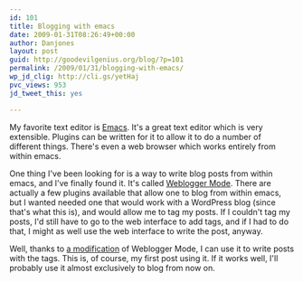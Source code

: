 ```yaml
---
id: 101
title: Blogging with emacs
date: 2009-01-31T08:26:49+00:00
author: Danjones
layout: post
guid: http://goodevilgenius.org/blog/?p=101
permalink: /2009/01/31/blogging-with-emacs/
wp_jd_clig: http://cli.gs/yetHaj
pvc_views: 953
jd_tweet_this: yes

---
```

My favorite text editor is [Emacs](http://nethazard.net/weblogger.tar.gz). It's a great text editor which is very extensible. Plugins can be written for it to allow it to do a number of different things. There's even a web browser which works entirely from within emacs.

One thing I've been looking for is a way to write blog posts from within emacs, and I've finally found it. It's called [Weblogger Mode](http://www.emacswiki.org/emacs/WebloggerMode). There are actually a few plugins available that allow one to blog from within emacs, but I wanted needed one that would work with a WordPress blog (since that's what this is), and would allow me to tag my posts. If I couldn't tag my posts, I'd still have to go to the web interface to add tags, and if I had to do that, I might as well use the web interface to write the post, anyway.

Well, thanks to [a modification](http://blog.nethazard.net/emacs-weblogger-mode-with-wordpress-tags-support/) of Weblogger Mode, I can use it to write posts with the tags. This is, of course, my first post using it. If it works well, I'll probably use it almost exclusively to blog from now on.
